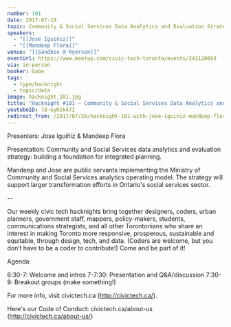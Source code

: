```yaml
---
number: 101
date: 2017-07-18
topic: Community & Social Services Data Analytics and Evaluation Strategy
speakers:
  - "[[Jose Iguiñiz]]"
  - "[[Mandeep Flora]]"
venue: "[[Sandbox @ Ryerson]]"
eventUrl: https://www.meetup.com/civic-tech-toronto/events/241120893
via: in-person
booker: Gabe
tags:
  - type/hacknight
  - topic/data
image: hacknight_101.jpg
title: "Hacknight #101 – Community & Social Services Data Analytics and Evaluation Strategy"
youtubeID: l8-oyKzk47I
redirect_from: /2017/07/20/hacknight-101-with-jose-iguiniz-mandeep-flora/
---
```


Presenters: Jose Iguiñiz & Mandeep Flora

Presentation: Community and Social Services data analytics and evaluation strategy: building a foundation for integrated planning.

Mandeep and Jose are public servants implementing the Ministry of Community and Social Services analytics operating model. The strategy will support larger transformation efforts in Ontario's social services sector.

--

Our weekly civic tech hacknights bring together designers, coders, urban planners, government staff, mappers, policy-makers, students, communications strategists, and all other Torontonians who share an interest in making Toronto more responsive, prosperous, sustainable and equitable, through design, tech, and data. (Coders are welcome, but you don’t have to be a coder to contribute!) Come and be part of it!

Agenda:

6:30-7: Welcome and intros
7-7:30: Presentation and Q&A/discussion
7:30-9: Breakout groups (make something!)

For more info, visit civictech.ca (http://civictech.ca/).

Here's our Code of Conduct: civictech.ca/about-us (http://civictech.ca/about-us/)